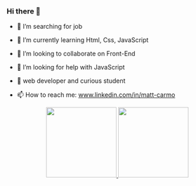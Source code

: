### Hi there 👋

- 🔭 I’m searching for job
- 🌱 I’m currently learning Html, Css, JavaScript

- 👯 I’m looking to collaborate on Front-End
- 🤔 I’m looking for help with JavaScript
- 💬 web developer and curious student
- 📫 How to reach me: www.linkedin.com/in/matt-carmo

<div align="center">
  <a href="https://github.com/matt-carmo">
  <img height="160em" src="https://github-readme-stats.vercel.app/api?username=matt-carmo&show_icons=true&theme=dracula&include_all_commits=true&count_private=true"/>
  <img height="160em" src="https://github-readme-stats.vercel.app/api/top-langs/?username=matt-carmo&layout=compact&langs_count=7&theme=dracula"/>
</div>
